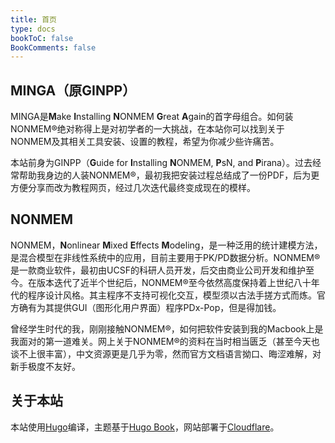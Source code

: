```yaml
---
title: 首页
type: docs
bookToC: false
BookComments: false
---
```


## **MINGA（原GINPP）**
MINGA是**M**ake **I**nstalling **N**ONMEM **G**reat **A**gain的首字母组合。如何装NONMEM®绝对称得上是对初学者的一大挑战，在本站你可以找到关于NONMEM及其相关工具安装、设置的教程，希望为你减少些许痛苦。

本站前身为GINPP（**G**uide for **I**nstalling **N**ONMEM, **P**sN, and **P**irana）。过去经常帮助我身边的人装NONMEM®，最初我把安装过程总结成了一份PDF，后为更方便分享而改为教程网页，经过几次迭代最终变成现在的模样。

## **NONMEM**
NONMEM，**N**onlinear **M**ixed **E**ffects **M**odeling，是一种泛用的统计建模方法，是混合模型在非线性系统中的应用，目前主要用于PK/PD数据分析。NONMEM®是一款商业软件，最初由UCSF的科研人员开发，后交由商业公司开发和维护至今。在版本迭代了近半个世纪后，NONMEM®至今依然高度保持着上世纪八十年代的程序设计风格。其主程序不支持可视化交互，模型须以古法手搓方式而炼。官方确有为其提供GUI（图形化用户界面）程序PDx-Pop，但是得加钱。

曾经学生时代的我，刚刚接触NONMEM®，如何把软件安装到我的Macbook上是我面对的第一道难关。网上关于NONMEM®的资料在当时相当匮乏（甚至今天也谈不上很丰富），中文资源更是几乎为零，然而官方文档语言拗口、晦涩难解，对新手极度不友好。

## **关于本站**
本站使用[Hugo](https://gohugo.io/)编译，主题基于[Hugo Book](https://github.com/alex-shpak/hugo-book)，网站部署于[Cloudflare](https://www.cloudflare.com/)。
